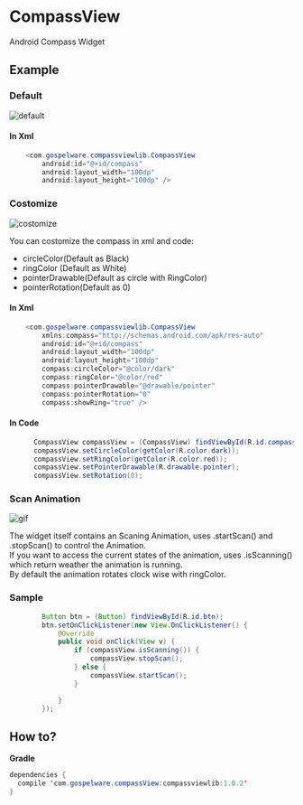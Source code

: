 # CompassView
Android Compass Widget

## Example

### Default
![default](https://github.com/yoruriko/CompassView/blob/master/compass_default.png)

#### In Xml
```java
    <com.gospelware.compassviewlib.CompassView
        android:id="@+id/compass"
        android:layout_width="100dp"
        android:layout_height="100dp" />
```

### Costomize
![costomize](https://github.com/yoruriko/CompassView/blob/master/compass_costomize.png)

You can costomize the compass in xml and code:
* circleColor(Default as Black)
* ringColor (Default as White)
* pointerDrawable(Default as circle with RingColor)
* pointerRotation(Default as 0)


#### In Xml
```java
    <com.gospelware.compassviewlib.CompassView
        xmlns:compass="http://schemas.android.com/apk/res-auto"
        android:id="@+id/compass"
        android:layout_width="100dp"
        android:layout_height="100dp"
        compass:circleColor="@color/dark"
        compass:ringColor="@color/red"
        compass:pointerDrawable="@drawable/pointer"
        compass:pointerRotation="0"
        compass:showRing="true" />
```

#### In Code
```java
      CompassView compassView = (CompassView) findViewById(R.id.compass);
      compassView.setCircleColor(getColor(R.color.dark));
      compassView.setRingColor(getColor(R.color.red));
      compassView.setPointerDrawable(R.drawable.pointer);
      compassView.setRotation(0);
```

### Scan Animation

![gif](https://github.com/yoruriko/CompassView/blob/master/compass_gif.gif)

The widget itself contains an Scaning Animation, uses .startScan() and .stopScan() to control the Animation.    
If you want to access the current states of the animation, uses .isScanning() which return weather the animation is running.    
By default the animation rotates clock wise with ringColor.

### Sample
```java
        Button btn = (Button) findViewById(R.id.btn);
        btn.setOnClickListener(new View.OnClickListener() {
            @Override
            public void onClick(View v) {
                if (compassView.isScanning()) {
                    compassView.stopScan();
                } else {
                    compassView.startScan();
                }

            }
        });
```
  
## How to?

**Gradle**        

```java
dependencies {    
  compile 'com.gospelware.compassView:compassviewlib:1.0.2'  
}
```
